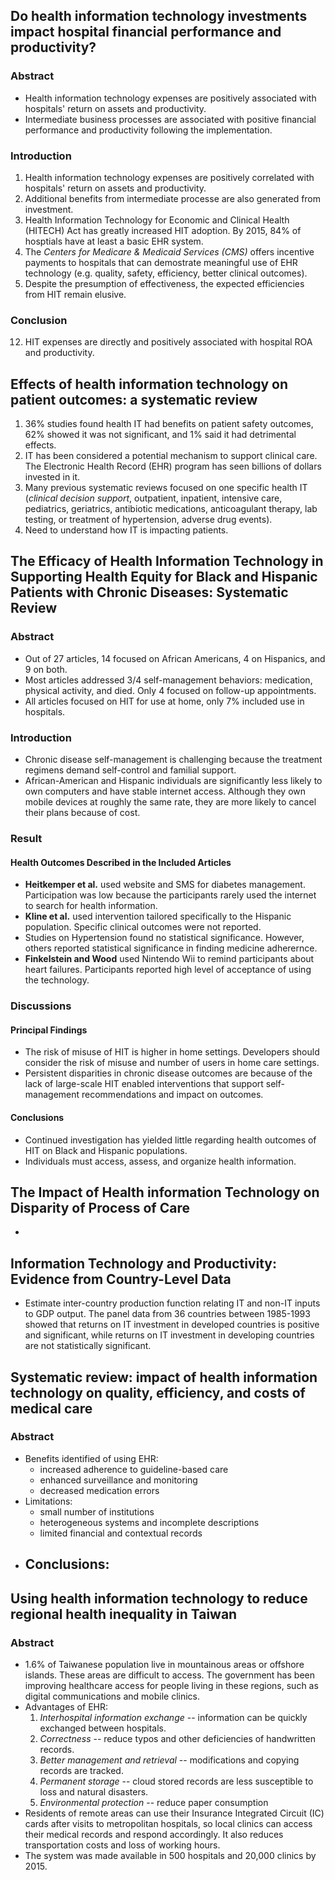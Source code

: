 ## Do health information technology investments impact hospital financial performance and productivity?
### Abstract
- Health information technology expenses are positively associated with hospitals' return on assets and productivity.
- Intermediate business processes are associated  with positive financial performance and productivity following the implementation.
### Introduction
1. Health information technology expenses are positively correlated with hospitals' return on assets and productivity.
1. Additional benefits from intermediate processe are also generated from investment.
1. Health Information Technology for Economic and Clinical Health (HITECH) Act has greatly increased HIT adoption. By 2015, 84% of hosptials have at least a basic EHR system.
1. The  _Centers for Medicare & Medicaid Services (CMS)_ offers incentive payments to hospitals that can demostrate meaningful use of EHR technology (e.g. quality, safety, efficiency, better clinical outcomes).
2. Despite the presumption of effectiveness, the expected efficiencies from HIT remain elusive.
### Conclusion
12. HIT expenses are directly and positively associated with hospital ROA and productivity.

## Effects of health information technology on patient outcomes:  a systematic review
1. 36% studies found health IT had benefits on patient safety outcomes, 62% showed it was not significant, and 1% said it had detrimental effects.
1. IT has been considered a potential mechanism to support clinical care. The Electronic Health Record (EHR) program has seen billions of dollars invested in it.
1. Many previous systematic reviews focused on one specific health IT (_clinical decision support_, outpatient, inpatient, intensive care, pediatrics, geriatrics, antibiotic medications, anticoagulant therapy, lab testing, or treatment of hypertension, adverse drug events).
18. Need to understand how IT is impacting patients.

## The Efficacy of Health Information Technology in Supporting Health Equity for Black and Hispanic Patients with Chronic Diseases: Systematic Review
### Abstract
- Out  of 27 articles, 14  focused on African Americans, 4 on Hispanics, and 9 on both.
- Most articles addressed 3/4 self-management behaviors: medication, physical activity, and died. Only 4 focused on follow-up appointments.
- All articles focused  on HIT for use at home, only 7% included use in hospitals.
### Introduction
- Chronic disease self-management is challenging because the treatment regimens demand self-control and familial support.
- African-American and Hispanic individuals are significantly less likely to own computers and have stable internet access. Although they own mobile devices at roughly the same rate, they are more likely to cancel their plans because of cost.
### Result
#### Health Outcomes Described in the Included Articles
- **Heitkemper et al.** used website and SMS for diabetes management. Participation was low because the participants rarely used the internet to search for health information.
- **Kline et al.** used intervention tailored specifically to the Hispanic population. Specific clinical outcomes were not reported.
- Studies on Hypertension found no statistical significance. However, others reported statistical significance in finding medicine adherernce.
- **Finkelstein and Wood** used Nintendo Wii to remind participants about heart failures. Participants reported high level of acceptance of using the technology.
### Discussions
#### Principal Findings
- The risk of misuse of HIT is higher in home settings. Developers should consider the risk of misuse and number of users in home care settings.
- Persistent disparities in chronic disease outcomes are because of the lack of large-scale HIT enabled  interventions that support self-management recommendations and impact on outcomes.
#### Conclusions
- Continued investigation has yielded little regarding health outcomes of HIT on Black and Hispanic populations.
- Individuals must access, assess, and organize health information.

## The Impact of Health information Technology on Disparity of Process of Care
- 
## Information Technology and Productivity: Evidence from Country-Level Data
- Estimate inter-country production function relating IT and non-IT inputs to GDP output. The panel data from 36 countries between 1985-1993 showed that returns on IT investment in developed countries is positive and significant, while returns on IT investment in developing countries are not statistically significant.

## Systematic review: impact of health information technology on quality, efficiency, and costs of medical care
### Abstract
- Benefits identified of using EHR:
	- increased adherence to guideline-based care
	- enhanced surveillance and monitoring
	- decreased  medication errors
- Limitations:
	- small number of institutions
	- heterogeneous systems and incomplete descriptions
	- limited financial and contextual records
- Conclusions:
	- 

## Using health information technology to reduce regional health inequality in Taiwan
### Abstract
- 1.6% of Taiwanese population live in mountainous areas or offshore islands. These areas are difficult to access. The government has been improving healthcare access for people living in these regions, such as digital communications and mobile clinics.
- Advantages of EHR:
	1. _Interhospital information exchange_ -- information can be quickly exchanged between hospitals.
	2. _Correctness_ -- reduce typos and other deficiencies of handwritten records.
	3. _Better management and retrieval_ -- modifications and copying records are tracked.
	4. _Permanent storage_ -- cloud stored records are less susceptible to loss and natural disasters.
	5. _Environmental protection_ -- reduce paper consumption
- Residents of remote areas can use their Insurance Integrated Circuit (IC) cards after visits to metropolitan hospitals, so local clinics can access their medical records and respond accordingly. It also reduces transportation costs and loss of working hours.
- The system was made available in 500 hospitals and 20,000 clinics by 2015.